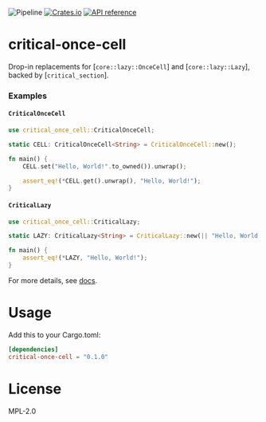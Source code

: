 ![Pipeline](https://github.com/rustne-kretser/critical-once-cell/actions/workflows/rust.yml/badge.svg)
[![Crates.io](https://img.shields.io/crates/v/critical-once-cell.svg)](https://crates.io/crates/critical-once-cell)
[![API reference](https://docs.rs/critical-once-cell/badge.svg)](https://docs.rs/critical-once-cell/)

# critical-once-cell

Drop-in replacements for [`core::lazy::OnceCell`] and
[`core::lazy::Lazy`], backed by [`critical_section`].

### Examples
#### `CriticalOnceCell`

```rust
use critical_once_cell::CriticalOnceCell;

static CELL: CriticalOnceCell<String> = CriticalOnceCell::new();

fn main() {
    CELL.set("Hello, World!".to_owned()).unwrap();

    assert_eq!(*CELL.get().unwrap(), "Hello, World!");
}
```

#### `CriticalLazy`

```rust
use critical_once_cell::CriticalLazy;

static LAZY: CriticalLazy<String> = CriticalLazy::new(|| "Hello, World!".to_owned());

fn main() {
    assert_eq!(*LAZY, "Hello, World!");
}
```

For more details, see [docs](https://docs.rs/critical-once-cell/).

# Usage

Add this to your Cargo.toml:

```toml
[dependencies]
critical-once-cell = "0.1.0"
```

# License

MPL-2.0
